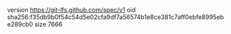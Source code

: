 version https://git-lfs.github.com/spec/v1
oid sha256:f35db9b0f54c54d5e02cfa9df7a56574b1e8ce381c7aff0ebfe8995ebe289cb0
size 7666
